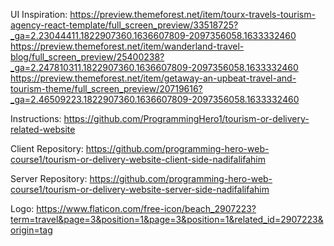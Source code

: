 UI Inspiration:
https://preview.themeforest.net/item/tourx-travels-tourism-agency-react-template/full_screen_preview/33518725?_ga=2.23044411.1822907360.1636607809-2097356058.1633332460
https://preview.themeforest.net/item/wanderland-travel-blog/full_screen_preview/25400238?_ga=2.247810311.1822907360.1636607809-2097356058.1633332460
https://preview.themeforest.net/item/getaway-an-upbeat-travel-and-tourism-theme/full_screen_preview/20719616?_ga=2.46509223.1822907360.1636607809-2097356058.1633332460

Instructions:
    https://github.com/ProgrammingHero1/tourism-or-delivery-related-website

Client Repository:
https://github.com/programming-hero-web-course1/tourism-or-delivery-website-client-side-nadifalifahim

Server Repository:
https://github.com/programming-hero-web-course1/tourism-or-delivery-website-server-side-nadifalifahim

Logo:
https://www.flaticon.com/free-icon/beach_2907223?term=travel&page=3&position=1&page=3&position=1&related_id=2907223&origin=tag

